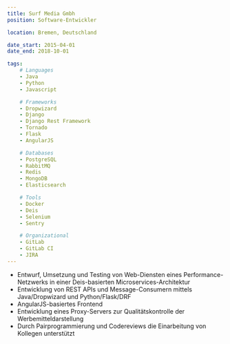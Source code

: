 ```yaml
---
title: Surf Media Gmbh
position: Software-Entwickler

location: Bremen, Deutschland

date_start: 2015-04-01
date_end: 2018-10-01

tags:
    # Languages
    - Java
    - Python
    - Javascript

    # Frameworks
    - Dropwizard
    - Django
    - Django Rest Framework
    - Tornado
    - Flask
    - AngularJS

    # Databases
    - PostgreSQL
    - RabbitMQ
    - Redis
    - MongoDB
    - Elasticsearch

    # Tools
    - Docker
    - Deis
    - Selenium
    - Sentry

    # Organizational
    - GitLab
    - GitLab CI
    - JIRA
---
```

* Entwurf, Umsetzung und Testing von Web-Diensten eines Performance-Netzwerks in einer Deis-basierten Microservices-Architektur
* Entwicklung von REST APIs und Message-Consumern mittels Java/Dropwizard und Python/Flask/DRF
* AngularJS-basiertes Frontend
* Entwicklung eines Proxy-Servers zur Qualitätskontrolle der Werbemitteldarstellung 
* Durch Pairprogrammierung und Codereviews die Einarbeitung von Kollegen unterstützt

